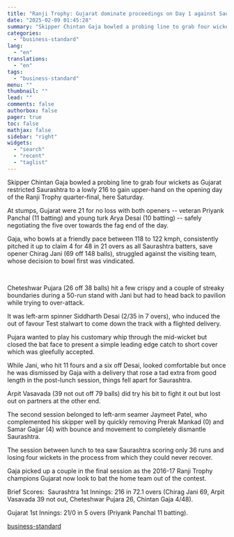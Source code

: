 ```yaml
---
title: "Ranji Trophy: Gujarat dominate proceedings on Day 1 against Saurashtra"
date: "2025-02-09 01:45:28"
summary: "Skipper Chintan Gaja bowled a probing line to grab four wickets as Gujarat restricted Saurashtra to a lowly 216 to gain upper-hand on the opening day of the Ranji Trophy quarter-final, here Saturday. At stumps, Gujarat were 21 for no loss with both openers -- veteran Priyank Panchal (11 batting)..."
categories:
  - "business-standard"
lang:
  - "en"
translations:
  - "en"
tags:
  - "business-standard"
menu: ""
thumbnail: ""
lead: ""
comments: false
authorbox: false
pager: true
toc: false
mathjax: false
sidebar: "right"
widgets:
  - "search"
  - "recent"
  - "taglist"
---
```


Skipper Chintan Gaja bowled a probing line to grab four wickets as Gujarat restricted Saurashtra to a lowly 216 to gain upper-hand on the opening day of the Ranji Trophy quarter-final, here Saturday.

At stumps, Gujarat were 21 for no loss with both openers -- veteran Priyank Panchal (11 batting) and young turk Arya Desai (10 batting) -- safely negotiating the five over towards the fag end of the day.

Gaja, who bowls at a friendly pace between 118 to 122 kmph, consistently pitched it up to claim 4 for 48 in 21 overs as all Saurashtra batters, save opener Chirag Jani (69 off 148 balls), struggled against the visiting team, whose decision to bowl first was vindicated.

 

Cheteshwar Pujara (26 off 38 balls) hit a few crispy and a couple of streaky boundaries during a 50-run stand with Jani but had to head back to pavilion while trying to over-attack.

It was left-arm spinner Siddharth Desai (2/35 in 7 overs), who induced the out of favour Test stalwart to come down the track with a flighted delivery.

Pujara wanted to play his customary whip through the mid-wicket but closed the bat face to present a simple leading edge catch to short cover which was gleefully accepted.

While Jani, who hit 11 fours and a six off Desai, looked comfortable but once he was dismissed by Gaja with a delivery that rose a tad extra from good length in the post-lunch session, things fell apart for Saurashtra.

Arpit Vasavada (39 not out off 79 balls) did try his bit to fight it out but lost out on partners at the other end.

The second session belonged to left-arm seamer Jaymeet Patel, who complemented his skipper well by quickly removing Prerak Mankad (0) and Samar Gajjar (4) with bounce and movement to completely dismantle Saurashtra.

The session between lunch to tea saw Saurashtra scoring only 36 runs and losing four wickets in the process from which they could never recover.

Gaja picked up a couple in the final session as the 2016-17 Ranji Trophy champions Gujarat now look to bat the home team out of the contest.

Brief Scores: 
Saurashtra 1st Innings: 216 in 72.1 overs (Chirag Jani 69, Arpit Vasavada 39 not out, Cheteshwar Pujara 26, Chintan Gaja 4/48).

Gujarat 1st Innings: 21/0 in 5 overs (Priyank Panchal 11 batting).

[business-standard](https://www.business-standard.com/cricket/news/ranji-trophy-gujarat-dominate-proceedings-on-day-1-against-saurashtra-125020801298_1.html)
